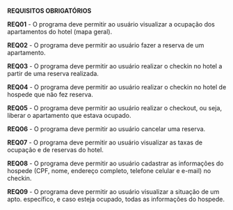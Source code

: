 <b>REQUISITOS OBRIGATÓRIOS</b>

<b>REQ01</b> - O programa deve permitir ao usuário visualizar a ocupação dos apartamentos do hotel (mapa geral). 

<b>REQ02</b> - O programa deve permitir ao usuário fazer a reserva de um apartamento. 

<b>REQ03</b> - O programa deve permitir ao usuário realizar o checkin no hotel a partir de uma reserva realizada.

<b>REQ04</b> - O programa deve permitir ao usuário realizar o checkin no hotel de hospede que não fez reserva.

<b>REQ05</b> - O programa deve permitir ao usuário realizar o checkout, ou seja, liberar o apartamento que estava ocupado.

<b>REQ06</b> - O programa deve permitir ao usuário cancelar uma reserva.

<b>REQ07</b> - O programa deve permitir ao usuário visualizar as taxas de ocupação e de reservas do hotel. 

<b>REQ08</b> - O programa deve permitir ao usuário cadastrar as informações do hospede (CPF, nome, endereço completo, telefone celular e e-mail) no checkin. 

<b>REQ09</b> - O programa deve permitir ao usuário visualizar a situação de um apto. específico, e caso esteja ocupado, todas as informações do hospede.
